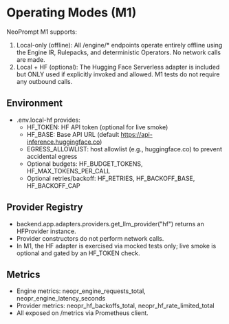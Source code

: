 # Operating Modes (M1)

NeoPrompt M1 supports:
1) Local-only (offline): All /engine/* endpoints operate entirely offline using the Engine IR, Rulepacks, and deterministic Operators. No network calls are made.
2) Local + HF (optional): The Hugging Face Serverless adapter is included but ONLY used if explicitly invoked and allowed. M1 tests do not require any outbound calls.

## Environment
- .env.local-hf provides:
  - HF_TOKEN: HF API token (optional for live smoke)
  - HF_BASE: Base API URL (default https://api-inference.huggingface.co)
  - EGRESS_ALLOWLIST: host allowlist (e.g., huggingface.co) to prevent accidental egress
  - Optional budgets: HF_BUDGET_TOKENS, HF_MAX_TOKENS_PER_CALL
  - Optional retries/backoff: HF_RETRIES, HF_BACKOFF_BASE, HF_BACKOFF_CAP

## Provider Registry
- backend.app.adapters.providers.get_llm_provider("hf") returns an HFProvider instance.
- Provider constructors do not perform network calls.
- In M1, the HF adapter is exercised via mocked tests only; live smoke is optional and gated by an HF_TOKEN check.

## Metrics
- Engine metrics: neopr_engine_requests_total, neopr_engine_latency_seconds
- Provider metrics: neopr_hf_backoffs_total, neopr_hf_rate_limited_total
- All exposed on /metrics via Prometheus client.
